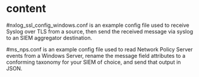 # content

#nxlog_ssl_config_windows.conf 
is an example config file used to receive Syslog over TLS from a source, then send the received message via syslog to an SIEM aggregator destination. 

#ms_nps.conf 
is an example config file used to read Network Policy Server events from a Windows Server, rename the message field attributes to a conforming taxonomy for your SIEM of choice, and send that output in JSON. 
